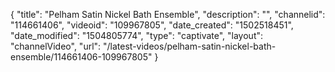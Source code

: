 {
    "title": "Pelham Satin Nickel Bath Ensemble",
    "description": "",
    "channelid": "114661406",
    "videoid": "109967805",
    "date_created": "1502518451",
    "date_modified": "1504805774",
    "type": "captivate",
    "layout": "channelVideo",
    "url": "\/latest-videos\/pelham-satin-nickel-bath-ensemble\/114661406-109967805"
}
